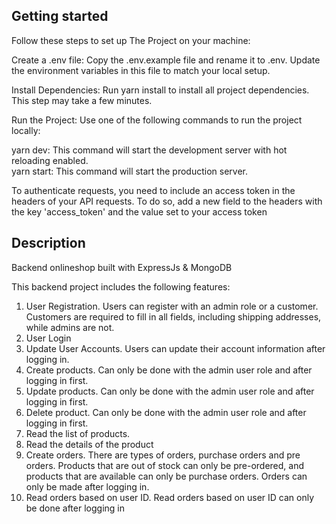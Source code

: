 ## Getting started

Follow these steps to set up The Project on your machine:

Create a .env file: Copy the .env.example file and rename it to .env. Update the environment variables in this file to match your local setup.

Install Dependencies: Run yarn install to install all project dependencies. This step may take a few minutes.

Run the Project: Use one of the following commands to run the project locally:

yarn dev: This command will start the development server with hot reloading enabled.<br />
yarn start: This command will start the production server.<br />

To authenticate requests, you need to include an access token in the headers of your API requests. To do so, add a new field to the headers with the key 'access_token' and the value set to your access token

## Description

Backend onlineshop built with ExpressJs & MongoDB<br />

This backend project includes the following features:<br />

1. User Registration. Users can register with an admin role or a customer. Customers are required to fill in all fields, including shipping addresses, while admins are not.
2. User Login <br />
3. Update User Accounts. Users can update their account information after logging in.<br />
4. Create products. Can only be done with the admin user role and after logging in first.<br />
5. Update products. Can only be done with the admin user role and after logging in first.<br />
6. Delete product. Can only be done with the admin user role and after logging in first.<br />
7. Read the list of products.<br />
8. Read the details of the product<br />
9. Create orders. There are types of orders, purchase orders and pre orders.
   Products that are out of stock can only be pre-ordered, and products that are available can only be purchase orders.
   Orders can only be made after logging in.<br />
10. Read orders based on user ID. Read orders based on user ID can only be done after logging in
